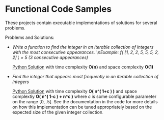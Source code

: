 # Functional Code Samples

These projects contain executable implementations of solutions for several problems.

Problems and Solutions:

- *Write a function to find the integer in an iterable collection of integers with the most consecutive appearances.*
    *\nExample: f( [1, 2, 2, 5, 5, 5, 2, 2] ) = 5 (3 consecutive appearances)* 

    [Python Solution](/functional/cs_problems/python/most_consecutive_item) with time complexity **O(n)** and space complexity **O(1)**




- *Find the integer that appears most frequently in an iterable collection of integers*

    [Python Solution](/functional/cs_problems/python/most_frequent_item) with time complexity **O( n^( 1+c ) )** and space complextiy **O( n^( 1-c ) + n^c )** where *c* is some configurable parameter on the range [0, .5].  See the documentation in the code for more details on how this implementation can be tuned appropriately based on the expected size of the given integer collection.

